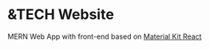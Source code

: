 # &TECH Website

MERN Web App with front-end based on [Material Kit React](https://demos.creative-tim.com/material-kit-react)
